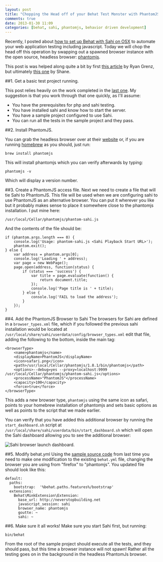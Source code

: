 ```yaml
---
layout: post
title: "Chopping the Head off of your Behat Test Monster with PhantomJS"
comments: true
date: 2013-01-30 11:09
categories: [behat, sahi, phantomjs, behavior driven development]
---
```


Recently, I posted about [how to set up Behat with Sahi on OSX](http://neverstopbuilding.net/how-to-setup-behat-with-sahi-testing-on-osx/) to automate your web application testing including javascript. Today we will chop the head off this operation by swapping out a spawned browser instance with the open source, headless browser: [phantomjs](http://phantomjs.org/).

This post is was helped along quite a bit by first [this article](http://shaneauckland.co.uk/2012/11/headless-behatmink-testing-with-sahi-and-phantomjs/) by Ryan Grenz, but ultimately [this one](http://shaneauckland.co.uk/2012/11/headless-behatmink-testing-with-sahi-and-phantomjs/) by Shane.

##1. Get a basic test project running.

This post relies heavily on the work completed in the [last one](http://neverstopbuilding.net/how-to-setup-behat-with-sahi-testing-on-osx/). My suggestion is that you work through that one quickly, as I'll assume:

- You have the prerequisites for php and sahi testing.
- You have installed sahi and know how to start the server.
- You have a sample project configured to use Sahi.
- You can run all the tests in the sample project and they pass.

##2. Install PhantomJS.

You can grab the headless browser over at their [website](http://phantomjs.org/download.html) or, if you are running [homebrew](http://mxcl.github.com/homebrew/) as you should, just run:

    brew install phantomjs

This will install phantomjs which you can verify afterwards by typing:

    phantomjs -v

Which will display a version number.

##3. Create a PhantomJS access file.
Next we need to create a file that will tie Sahi to PhantomJS. This file will be used when we are configuring sahi to use PhantomJS as an alternative browser. You can put it wherever you like but it probably makes sense to place it somewhere close to the phantomjs installation. I put mine here:

    /usr/local/Cellar/phantomjs/phantom-sahi.js

And the contents of the file should be:

    if (phantom.args.length === 0) {
        console.log('Usage: phantom-sahi.js <Sahi Playback Start URL>');
        phantom.exit();
    } else {
        var address = phantom.args[0];
        console.log('Loading ' + address);
        var page = new WebPage();
        page.open(address, function(status) {
            if (status === 'success') {
                var title = page.evaluate(function() {
                    return document.title;
                });
                console.log('Page title is ' + title);
            } else {
                console.log('FAIL to load the address');
            }
        });
    }

##4. Add the PhantomJS Browser to Sahi
The browsers for Sahi are defined in a `browser_types.xml` file, which if you followed the previous sahi installation would be located at `/usr/local/share/sahi/userdata/config/browser_types.xml` edit that file, adding the following to the bottom, inside the main tag:

    <browserType>
		<name>phantomjs</name>
		<displayName>PhantomJS</displayName>
		<icon>safari.png</icon>
		<path>/usr/local/Cellar/phantomjs/1.8.1/bin/phantomjs</path>
		<options>--debug=yes --proxy=localhost:9999 /usr/local/Cellar/phantomjs/phantom-sahi.js</options>
		<processName>"PhantomJS"</processName>
		<capacity>100</capacity>
		<force>true</force>
	</browserType>

This adds a new browser type, `phantomjs` using the same icon as safari, points to your homebrew installation of phantomjs and sets basic options as well as points to the script that we made earlier.

You can verify that you have added this additional browser by running the `start_dashboard.sh` script at `/usr/local/share/sahi/userdata/bin/start_dashboard.sh` which will open the Sahi dashboard allowing you to see the additional browser:

![Sahi browser launch dashboard.](/images/post-content/sahi-dash.png)

##5. Modify behat.yml
Using the [sample source code](https://github.com/jasonrobertfox/blog-behat-sahi) from last time you need to make one modification to the existing `behat.yml` file, changing the browser you are using from "firefox" to "phantomjs". You updated file should look like this:

    default:
      paths:
        bootstrap:  '%behat.paths.features%/bootstrap'
      extensions:
        Behat\MinkExtension\Extension:
          base_url: http://neverstopbuilding.net
          javascript_session: sahi
          browser_name: phantomjs
          goutte: ~
          sahi: ~

##6. Make sure it all works!
Make sure you start Sahi first, but running:

    bin/behat

From the root of the sample project should execute all the tests, and they should pass, but this time a browser instance will not spawn! Rather all the testing goes on in the background in the headless PhantomJs browser.
